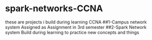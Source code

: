# spark-networks-CCNA

these are projects i build during learning CCNA
##1-Campus network system
Assigned as Assignment in 3rd semester
##2-Spark Network system 
Build during learning to practice new concepts and things

